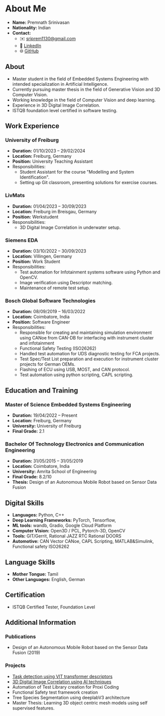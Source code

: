 # About Me

- **Name:** Premnath Srinivasan
- **Nationality:** Indian
- **Contact:**  
  - ✉️ [sriprem1130@gmail.com](mailto:sriprem1130@gmail.com)
  - 🔗 [LinkedIn](https://www.linkedin.com/in/premnath-srinivasan-6ab1b5135)
  - 🌐 [GitHub](https://github.com/prem-16)

## About

- Master student in the field of Embedded Systems Engineering with intended specialization in Artificial Intelligence.
- Currently pursuing master thesis in the field of Generative Vision and 3D Computer Vision.
- Working knowledge in the field of Computer Vision and deep learning.
- Experience in 3D Digital Image Correlation.
- ISTQB foundation level certified in software testing.

## Work Experience

### University of Freiburg
- **Duration:** 01/10/2023 – 29/02/2024
- **Location:** Freiburg, Germany
- **Position:** University Teaching Assistant
- Responsibilities:
  - Student Assistant for the course "Modelling and System Identification".
  - Setting up Git classroom, presenting solutions for exercise courses.
    
### LivMats
- **Duration:** 01/04/2023 – 30/09/2023
- **Location:** Freiburg im Breisgau, Germany
- **Position:** Werkstudent
- Responsibilities:
  - 3D Digital Image Correlation in underwater setup.

### Siemens EDA
- **Duration:** 03/10/2022 – 30/09/2023
- **Location:** Villingen, Germany
- **Position:** Work Student
- Responsibilities:
  - Test automation for Infotainment systems software using Python and OpenCV.
  - Image verification using Descriptor matching.
  - Maintenance of remote test setup.

### Bosch Global Software Technologies
- **Duration:** 08/09/2019 – 16/03/2022
- **Location:** Coimbatore, India
- **Position:** Software Engineer
- Responsibilities:
  - Responsible for creating and maintaining simulation environment using CANoe from CAN-DB for interfacing with instrument cluster and infotainment
  - Functional Safety Testing (ISO26262)
  - Handled test automation for UDS diagnostic testing for FCA projects.
  - Test Spec/Test List preparation and execution for instrument cluster projects for German OEMs.
  - Flashing of ECU using USB, MOST, and CAN protocol.
  - Test automation using python scripting, CAPL scripting.


## Education and Training

### Master of Science Embedded Systems Engineering
- **Duration:** 19/04/2022 – Present
- **Location:** Freiburg, Germany
- **University:** University of Freiburg
- **Final Grade:** 2.1

### Bachelor Of Technology Electronics and Communication Engineering
- **Duration:** 31/05/2015 – 31/05/2019
- **Location:** Coimbatore, India
- **University:** Amrita School of Engineering
- **Final Grade:** 8.2/10
- **Thesis:** Design of an Autonomous Mobile Robot based on Sensor Data Fusion

## Digital Skills

- **Languages:** Python, C++
- **Deep Learning Frameworks:** PyTorch, Tensorflow,
- **ML tools:** wandb, Gradio, Google Cloud Platform
- **Computer Vision:** Open3D / PCL, Pytorch-3D, OpenCV
- **Tools:** GIT/Gerrit, Rational JAZZ RTC Rational DOORS
- **Automotive:** CAN Vector CANoe, CAPL Scripting, MATLAB&Simulink, Functional safety ISO26262

## Language Skills

- **Mother Tongue:** Tamil
- **Other Languages:** English, German

## Certification

- ISTQB Certified Tester, Foundation Level

## Additional Information

### Publications

- Design of an Autonomous Mobile Robot based on the Sensor Data Fusion (2019)

### Projects

- [Task detection using VIT transformer descriptors](https://github.com/heisenberg-12/Vision_transformer_features)
- [3D Digital Image Correlation using AI techniques](https://github.com/verma-rishabh/air-hockey)
- Automation of Test Library creation for Proxi Coding
- Functional Safety test framework creation
- Tree Species Segmentation using deeplabV3 architecture
- Master Thesis: Learning 3D object centric mesh models using self supervised features.
